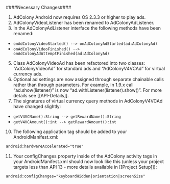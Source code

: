 ####Necessary Changes####
1. AdColony Android now requires OS 2.3.3 or higher to play ads.
2. AdColonyVideoListener has been renamed to AdColonyAdListener.
3. In the AdColonyAdListener interface the following methods have been renamed:
  * `onAdColonyVideoStarted() --­> onAdColonyAdStarted(ad:AdColonyAd)`
  * `onAdColonyVideoFinished() --­> onAdColonyAdAttemptFinished(ad:AdColonyAd)`
5. Class AdColonyVideoAd has been refactored into two classes: “AdColonyVideoAd” for
standard ads and “AdColonyV4VCAd” for virtual currency ads.
6. Optional ad settings are now assigned through separate chainable calls rather than
through parameters. For example, in 1.9.x call “ad.show(listener)” is now “ad.withListener(listener).show()”. For more details see [[API-Details]].
8. The signatures of virtual currency query methods in AdColonyV4VCAd have changed
slightly:
  * `getV4VCName():String --­> getRewardName():String` 
  * `getV4VCAmount():int --­> getRewardAmount():int`
10. The following application tag should be added to your AndroidManifest.xml:
```xml
android:hardwareAccelerated="true"
```
11. Your configChanges property inside of the AdColony activity tags in your AndroidManifest.xml should now look like this (unless your project targets less than API 13 - more details available in [[Project Setup]]):
```xml
android:configChanges="keyboardHidden|orientation|screenSize"
```
